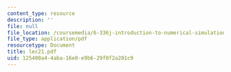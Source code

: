 ```yaml
---
content_type: resource
description: ''
file: null
file_location: /coursemedia/6-336j-introduction-to-numerical-simulation-sma-5211-fall-2003/125400a44aba16e0e9b629f0f2a201c9_lec21.pdf
file_type: application/pdf
resourcetype: Document
title: lec21.pdf
uid: 125400a4-4aba-16e0-e9b6-29f0f2a201c9
---
```

